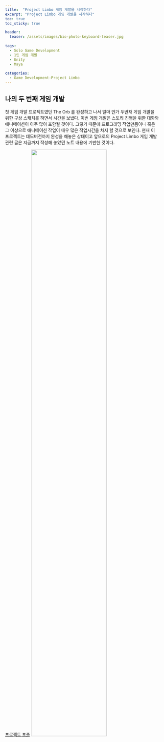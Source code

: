 ```yaml
---
title:  "Project Limbo 게임 개발을 시작하다"
excerpt: "Project Limbo 게임 개발을 시작하다"
toc: true
toc_sticky: true

header:
  teaser: /assets/images/bio-photo-keyboard-teaser.jpg
  
tags:
  - Solo Game Development
  - 1인 게임 개발
  - Unity
  - Maya
  
categories:
  - Game Development-Project Limbo
---
```




## 나의 두 번째 게임 개발
첫 게임 개발 프로젝트였던 The Orb 를 완성하고 나서 얼마 안가 두번재 게임 개발을 위한 구상 스캐치를 하면서 시간을 보냈다. 이번 게임 개발은 스토리 진행을 위한 대화와
애니메이션이 아주 많이 포함될 것이다. 그렇기 때문에 프로그래밍 작업만큼이나 혹은 그 이상으로 애니메이션 작업이 매우 많은 작업시간을 차지 할 것으로 보인다.
현재 이 프로젝트는 데모버전까지 완성을 해놓은 상태이고 앞으로의 Project Limbo 게임 개발 관련 글은 지금까지 작성해 놓았던 노트 내용에 기반한 것이다.
<br>

[프로젝트 포폴](https://github.com/ronick-grammer/PORTFOLIO_GAME_ProjectLimbo)
<img src = "https://github.com/ronick-grammer/PORTFOLIO_GAME_ProjectLimbo/blob/main/detectionController.gif" width="70%">




